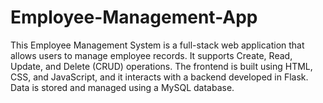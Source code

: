 # Employee-Management-App
This Employee Management System is a full-stack web application that allows users to manage employee records. It supports Create, Read, Update, and Delete (CRUD) operations. The frontend is built using HTML, CSS, and JavaScript, and it interacts with a backend developed in Flask. Data is stored and managed using a MySQL database.  
